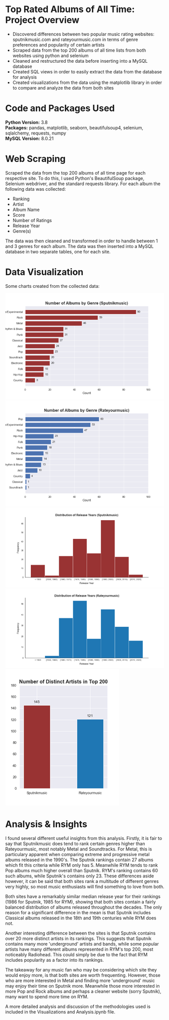 # Top Rated Albums of All Time: Project Overview
* Discovered differences between two popular music rating websites: sputnikmusic.com and rateyourmusic.com in terms of genre preferences and popularity of certain artists
* Scraped data from the top 200 albums of all time lists from both websites using python and selenium
* Cleaned and restructured the data before inserting into a MySQL database
* Created SQL views in order to easily extract the data from the database for analysis
* Created visualizations from the data using the matplotlib library in order to compare and analyze the data from both sites

# Code and Packages Used
**Python Version:** 3.8  
**Packages:** pandas, matplotlib, seaborn, beautifulsoup4, selenium, sqlalchemy, requests, numpy  
**MySQL Version:** 8.0.21

# Web Scraping
Scraped the data from the top 200 albums of all time page for each respective site. To do this, I used Python's BeautifulSoup package, Selenium webdriver, and the standard requests library. For each album the following data was collected:
* Ranking
* Artist
* Album Name
* Score
* Number of Ratings
* Release Year
* Genre(s)

The data was then cleaned and transformed in order to handle between 1 and 3 genres for each album. The data was then inserted into a MySQL database in two separate tables, one for each site.

# Data Visualization
Some charts created from the collected data:

![Sputnik Genres](./images/sput_main_genres.png)
![RYM Genres](./images/rym_main_genres.png)
![Sputnik Dist](./images/sput_year_dist.png)
![RYM Dist](./images/rym_year_dist.png)
![Distinct Artists](./images/distinct_artists.png)

# Analysis & Insights
I found several different useful insights from this analysis. Firstly, it is fair to say that Sputnikmusic does tend to rank certain genres higher than Rateyourmusic, most notably Metal and Soundtracks. For Metal, this is particulary apparent when comparing extreme and progressive metal albums released in the 1990's. The Sputnik rankings contain 27 albums which fit this criteria while RYM only has 5. Meanwhile RYM tends to rank Pop albums much higher overall than Sputnik. RYM's ranking contains 60 such albums, while Sputnik's contains only 23. These differences aside however, it can be said that both sites rank a multitude of different genres very highly, so most music enthusiasts will find something to love from both. 

Both sites have a remarkably similar median release year for their rankings (1986 for Sputnik, 1985 for RYM), showing that both sites contain a fairly balanced distribution of albums released throughout the decades. The only reason for a significant difference in the mean is that Sputnik includes Classical albums released in the 18th and 19th centuries while RYM does not.

Another interesting difference between the sites is that Sputnik contains over 20 more distinct artists in its rankings. This suggests that Sputnik contains many more 'underground' artists and bands, while some popular artists have many different albums represented in RYM's top 200, most noticeably Radiohead. This could simply be due to the fact that RYM includes popularity as a factor into its rankings.

The takeaway for any music fan who may be considering which site they would enjoy more, is that both sites are worth frequenting. However, those who are more interested in Metal and finding more 'underground' music may enjoy their time on Sputnik more. Meanwhile those more interested in more Pop and Rock albums and perhaps a cleaner website (sorry Sputnik), many want to spend more time on RYM.

A more detailed analysis and discussion of the methodologies used is included in the Visualizations and Analysis.ipynb file.
